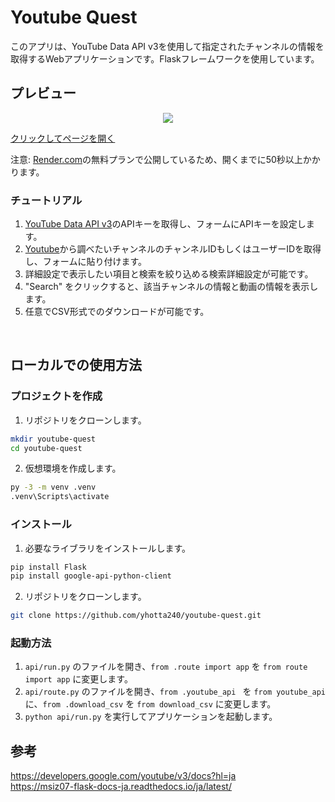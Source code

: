 # Youtube Quest

このアプリは、YouTube Data API v3を使用して指定されたチャンネルの情報を取得するWebアプリケーションです。Flaskフレームワークを使用しています。

## プレビュー

<div align="center">
  <a href="https://youtube-quest.onrender.com/" target="_blank">
    <img src="https://qiita-image-store.s3.ap-northeast-1.amazonaws.com/0/3680988/44c3ac08-c486-594e-5416-67c32f4261bd.png" >
  </a>
</div>

[クリックしてページを開く](https://youtube-quest.onrender.com/)

注意: [Render.com](https://render.com/)の無料プランで公開しているため、開くまでに50秒以上かかります。

### チュートリアル
1. [YouTube Data API v3](https://console.cloud.google.com/apis/api/youtube.googleapis.com/)のAPIキーを取得し、フォームにAPIキーを設定します。
2. [Youtube](https://www.youtube.com/)から調べたいチャンネルのチャンネルIDもしくはユーザーIDを取得し、フォームに貼り付けます。
3. 詳細設定で表示したい項目と検索を絞り込める検索詳細設定が可能です。
4. "Search" をクリックすると、該当チャンネルの情報と動画の情報を表示します。
5. 任意でCSV形式でのダウンロードが可能です。

<br>

## ローカルでの使用方法

### プロジェクトを作成
1. リポジトリをクローンします。
```bash
mkdir youtube-quest
cd youtube-quest
```

2. 仮想環境を作成します。
```bash
py -3 -m venv .venv
.venv\Scripts\activate
```

### インストール
1. 必要なライブラリをインストールします。
```bash
pip install Flask
pip install google-api-python-client
```

2. リポジトリをクローンします。
```bash
git clone https://github.com/yhotta240/youtube-quest.git
```

### 起動方法
1. `api/run.py` のファイルを開き、`from .route import app` を `from route import app` に変更します。
2. `api/route.py` のファイルを開き、`from .youtube_api ` を `from youtube_api` に、`from .download_csv` を `from download_csv` に変更します。
3. `python api/run.py` を実行してアプリケーションを起動します。

## 参考
https://developers.google.com/youtube/v3/docs?hl=ja<br>
https://msiz07-flask-docs-ja.readthedocs.io/ja/latest/

